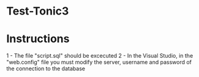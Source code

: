 # Test-Tonic3

# Instructions
1 - The file "script.sql" should be excecuted
2 - In the Visual Studio, in the "web.config" file you must modify the server, username and password of the connection to the database
